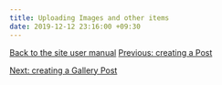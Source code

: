 ```yaml
---
title: Uploading Images and other items
date: 2019-12-12 23:16:00 +09:30
---
```


[Back to the site user manual](/administration/)
[Previous: creating a Post](/creating-a-post/)

[Next: creating a Gallery Post](/creating-a-gallery-post/)